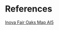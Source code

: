 # References

[Inova Fair Oaks Map AI5](https://www.inova.org/upload/docs/Maps/IFOH-campus-map.pdf)  